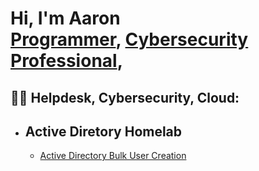 <h1>Hi, I'm Aaron <br/><a href="https://github.com/joshmadakor1">Programmer</a>, <a href="https://www.linkedin.com/in/joshmadakor/">Cybersecurity Professional</a>, 

<h2>👨‍💻 Helpdesk, Cybersecurity, Cloud:</h2>

- <b>Active Diretory Homelab</b>
  -
  - [Active Directory Bulk User Creation](https://github.com/joshmadakor1/AD_PS)
    
[linkedin]: https://linkedin.com/in/aaron-russell-white-6a5aa3199/

<!--
**joshmadakor1/joshmadakor1** is a ✨ _special_ ✨ repository because its `README.md` (this file) appears on your GitHub profile.

Here are some ideas to get you started:

- 🔭 I’m currently working on ...
